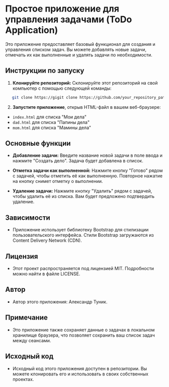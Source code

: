 # Простое приложение для управления задачами (ToDo Application)

Это приложение предоставляет базовый функционал для создания и управления списком задач. Вы можете добавлять новые задачи, отмечать их как выполненные и удалять задачи по необходимости.

## Инструкции по запуску

1. **Клонируйте репозиторий:** Склонируйте этот репозиторий на свой компьютер с помощью следующей команды:

```bash
   git clone https://gigit clone https://github.com/your_repository_paththub.com/путь_к_репозиторию
```

2. **Запустите приложение**, открыв HTML-файл в вашем веб-браузере:

- `index.html` для списка "Мои дела"
- `dad.html` для списка "Папины дела"
- `mom.html` для списка "Мамины дела"

## Основные функции

- **Добавление задачи:** Введите название новой задачи в поле ввода и нажмите "Создать дело". Задача будет добавлена в список.

- **Отметка задачи как выполненной:** Нажмите кнопку "Готово" рядом с задачей, чтобы отметить её как выполненную. Повторное нажатие на кнопку снимет отметку о выполнении.

- **Удаление задачи:** Нажмите кнопку "Удалить" рядом с задачей, чтобы удалить её из списка. Вам будет предложено подтвердить удаление.

## Зависимости

- Приложение использует библиотеку Bootstrap для стилизации пользовательского интерфейса. Стили Bootstrap загружаются из Content Delivery Network (CDN).

## Лицензия

- Этот проект распространяется под лицензией MIT. Подробности можно найти в файле LICENSE.

## Автор

- Автор этого приложения: Александр Туник.

## Примечание

- Это приложение также сохраняет данные о задачах в локальном хранилище браузера, что позволяет сохранить ваш список задач между сеансами.

## Исходный код

- Исходный код этого приложения доступен в репозитории. Вы можете клонировать его и использовать в своих собственных проектах.
